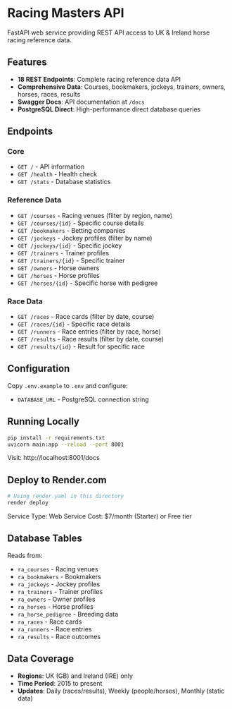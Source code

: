 # Racing Masters API

FastAPI web service providing REST API access to UK & Ireland horse racing reference data.

## Features

- **18 REST Endpoints**: Complete racing reference data API
- **Comprehensive Data**: Courses, bookmakers, jockeys, trainers, owners, horses, races, results
- **Swagger Docs**: API documentation at `/docs`
- **PostgreSQL Direct**: High-performance direct database queries

## Endpoints

### Core
- `GET /` - API information
- `GET /health` - Health check
- `GET /stats` - Database statistics

### Reference Data
- `GET /courses` - Racing venues (filter by region, name)
- `GET /courses/{id}` - Specific course details
- `GET /bookmakers` - Betting companies
- `GET /jockeys` - Jockey profiles (filter by name)
- `GET /jockeys/{id}` - Specific jockey
- `GET /trainers` - Trainer profiles
- `GET /trainers/{id}` - Specific trainer
- `GET /owners` - Horse owners
- `GET /horses` - Horse profiles
- `GET /horses/{id}` - Specific horse with pedigree

### Race Data
- `GET /races` - Race cards (filter by date, course)
- `GET /races/{id}` - Specific race details
- `GET /runners` - Race entries (filter by race, horse)
- `GET /results` - Race results (filter by date, course)
- `GET /results/{id}` - Result for specific race

## Configuration

Copy `.env.example` to `.env` and configure:
- `DATABASE_URL` - PostgreSQL connection string

## Running Locally

```bash
pip install -r requirements.txt
uvicorn main:app --reload --port 8001
```

Visit: http://localhost:8001/docs

## Deploy to Render.com

```bash
# Using render.yaml in this directory
render deploy
```

Service Type: Web Service
Cost: $7/month (Starter) or Free tier

## Database Tables

Reads from:
- `ra_courses` - Racing venues
- `ra_bookmakers` - Bookmakers
- `ra_jockeys` - Jockey profiles
- `ra_trainers` - Trainer profiles
- `ra_owners` - Owner profiles
- `ra_horses` - Horse profiles
- `ra_horse_pedigree` - Breeding data
- `ra_races` - Race cards
- `ra_runners` - Race entries
- `ra_results` - Race outcomes

## Data Coverage

- **Regions**: UK (GB) and Ireland (IRE) only
- **Time Period**: 2015 to present
- **Updates**: Daily (races/results), Weekly (people/horses), Monthly (static data)
